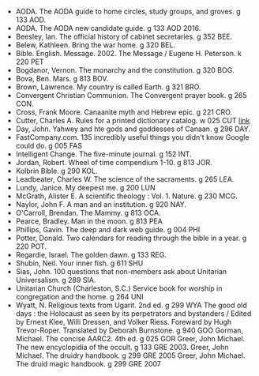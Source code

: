 - AODA.  The AODA guide to home circles, study groups, and groves.  g 133 AOD.
- AODA.  The AODA new candidate guide.  g 133 AOD 2016. 
- Beesley, Ian.  The official history of cabinet secretaries.  g 352 BEE.
- Belew, Kathleen.  Bring the war home.  g 320 BEL.
- Bible. English. Message. 2002.  The Message / Eugene H. Peterson.  k 220 PET 
- Bogdanor, Vernon.  The monarchy and the constitution.  g 320 BOG. 
- Bova, Ben.  Mars.  g 813 BOV. 
- Brown, Lawrence.  My country is called Earth.  g 321 BRO. 
- Convergent Christian Communion.  The Convergent prayer book.  g 265 CON. 
- Cross, Frank Moore.  Canaanite myth and Hebrew epic.  g 221 CRO. 
- Cutter, Charles A.  Rules for a printed dictionary catalog.  w 025 CUT [link](http://books.google.com/books?id=rj-f4-Ps-AkC) 
- Day, John.  Yahwey and hte gods and goddesses of Canaan.  g 296 DAY. 
- FastCompany.com.  135 incredibly useful things you didn't know Google could do.  g 005 FAS 
- Intelligent Change.  The five-minute journal.  g 152 INT. 
- Jordan, Robert.  Wheel of time compendium 1-10.  g 813 JOR. 
- Kolbrin Bible.  g 290 KOL. 
- Leadbeater, Charles W.  The science of the sacraments.  g 265 LEA. 
- Lundy, Janice.  My deepest me.  g 200 LUN 
- McGrath, Alister E.  A scientific theology : Vol. 1. Nature.  g 230 MCG. 
- Naylor, John F.  A man and an institution.  g 920 NAY. 
- O'Carroll, Brendan.  The Mammy.  g 813 OCA.
- Pearce, Bradley.  Man in the moon.  g 813 PEA 
- Phillips, Gavin.  The deep and dark web guide.  g 004 PHI 
- Potter, Donald.  Two calendars for reading through the bible in a year.  g 220 POT. 
- Regardie, Israel.  The golden dawn.  g 133 REG.
- Shubin, Neil.  Your inner fish.  g 611 SHU 
- Sias, John.  100 questions that non-members ask about Unitarian Universalism.  g 289 SIA. 
- Unitarian Church (Charleston, S.C.)  Service book for worship in congregation and the home.  g 264 UNI 
- Wyatt, N.  Religious texts from Ugarit. 2nd ed.  g 299 WYA 
The good old days : the Holocaust as seen by its perpetrators and bystanders / Edited by Ernest Klee, Willi Dressen, and Volker Riess. Foreward by Hugh Trevor-Roper. Translated by Deborah Burnstone.  g 940 GOO 
Gorman, Michael.  The concise AARC2. 4th ed.  g 025 GOR 
Greer, John Michael.  The new encyclopidia of the occult.  g 133 GRE 2003. 
Greer, John Michael.  The druidry handbook.  g 299 GRE 2005 
Greer, John Michael.  The druid magic handbook.  g 299 GRE 2007 
